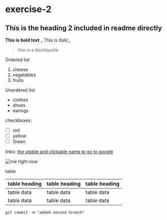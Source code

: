 # exercise-2

## This is the heading 2 included in readme directly
**This is bold text**
_ This is italic_
> this is a blockquote

Ordered list
1. cheese
2. vegetables
3. fruits    

Unordered list
* clothes
* shoes
* earings

checkboxes:
 - [ ] red
 - [ ] yellow
 - [ ] Green
 
 links:
 [the visible and clickable name to go to google](https://google.com)
 
 ![me right now](https://cdn.pixabay.com/photo/2021/07/14/09/14/siberian-cat-6465485_960_720.jpg)
 
 table
 
 | table heading   | table heading      | table heading  |
 | --------------- | ------------------ | -------------- |
 | table data      |  table data        | table data     |
 | table data      |  table data        | table data     |
 
 
 ``` git commit -m "added second branch" ```
 
